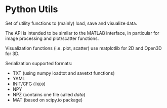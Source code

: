 # Python Utils

Set of utility functions to (mainly) load, save and visualize data.

The API is intended to be similar to the MATLAB interface, in particular for image processing and plot/scatter functions.

Visualization functions (i.e. plot, scatter) use matplotlib for 2D and Open3D for 3D.

Serialization supported formats:
* TXT (using numpy loadtxt and savetxt functions)
* YAML
* INIT/CFG (`TODO`)
* NPY
* NPZ (contains one file called *data*)
* MAT (based on scipy.io package)


